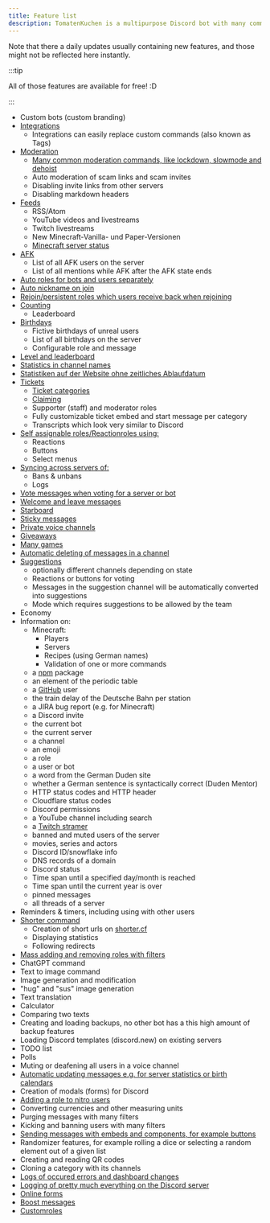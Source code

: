 ```yaml
---
title: Feature list
description: TomatenKuchen is a multipurpose Discord bot with many common and innovative features for your server. This page lists all features currently available.
---
```


Note that there a daily updates usually containing new features, and those might not be reflected here instantly.

:::tip

All of those features are available for free! :D

:::

- Custom bots (custom branding)
- [Integrations](/integrations)
	- Integrations can easily replace custom commands (also known as Tags)
- [Moderation](/category/moderation)
	- [Many common moderation commands, like lockdown, slowmode and dehoist](/moderation/common)
	- Auto moderation of scam links and scam invites
	- Disabling invite links from other servers
	- Disabling markdown headers
- [Feeds](/feeds)
	- RSS/Atom
	- YouTube videos and livestreams
	- Twitch livestreams
	- New Minecraft-Vanilla- und Paper-Versionen
	- [Minecraft server status](/mcupdate)
- [AFK](/afk)
	- List of all AFK users on the server
	- List of all mentions while AFK after the AFK state ends
- [Auto roles for bots and users separately](/autorole)
- [Auto nickname on join](/autorole)
- [Rejoin/persistent roles which users receive back when rejoining](/autorole)
- [Counting](/counting)
	- Leaderboard
- [Birthdays](/birthday)
	- Fictive birthdays of unreal users
	- List of all birthdays on the server
	- Configurable role and message
- [Level and leaderboard](/level)
- [Statistics in channel names](/serverstats)
- [Statistiken auf der Website ohne zeitliches Ablaufdatum](/serverstats)
- [Tickets](/category/ticket)
	- [Ticket categories](/ticket/general)
	- [Claiming](/ticket/commands)
	- Supporter (staff) and moderator roles
	- Fully customizable ticket embed and start message per category
	- Transcripts which look very similar to Discord
- [Self assignable roles/Reactionroles using:](/reactionroles)
	- Reactions
	- Buttons
	- Select menus
- [Syncing across servers of:](/sync)
	- Bans & unbans
	- Logs
- [Vote messages when voting for a server or bot](/voting)
- [Welcome and leave messages](/welcome-leave)
- [Starboard](/starboard)
- [Sticky messages](/sticky)
- [Private voice channels](/privatevoice)
- [Giveaways](/giveaways)
- [Many games](/games)
- [Automatic deleting of messages in a channel](/autodelete)
- [Suggestions](/suggest)
	- optionally different channels depending on state
	- Reactions or buttons for voting
	- Messages in the suggestion channel will be automatically converted into suggestions
	- Mode which requires suggestions to be allowed by the team
- Economy
- Information on:
	- Minecraft:
		- Players
		- Servers
		- Recipes (using German names)
		- Validation of one or more commands
	- a [npm](https://npmjs.com) package
	- an element of the periodic table
	- a [GitHub](https://github.com) user
	- the train delay of the Deutsche Bahn per station
	- a JIRA bug report (e.g. for Minecraft)
	- a Discord invite
	- the current bot
	- the current server
	- a channel
	- an emoji
	- a role
	- a user or bot
	- a word from the German Duden site
	- whether a German sentence is syntactically correct (Duden Mentor)
	- HTTP status codes and HTTP header
	- Cloudflare status codes
	- Discord permissions
	- a YouTube channel including search
	- a [Twitch stramer](/twitch)
	- banned and muted users of the server
	- movies, series and actors
	- Discord ID/snowflake info
	- DNS records of a domain
	- Discord status
	- Time span until a specified day/month is reached
	- Time span until the current year is over
	- pinned messages
	- all threads of a server
- Reminders & timers, including using with other users
- [Shorter command](/short)
	- Creation of short urls on [shorter.cf](https://shorter.cf)
	- Displaying statistics
	- Following redirects
- [Mass adding and removing roles with filters](/moderation/massactions)
- ChatGPT command
- Text to image command
- Image generation and modification
- "hug" and "sus" image generation
- Text translation
- Calculator
- Comparing two texts
- Creating and loading backups, no other bot has a this high amount of backup features
- Loading Discord templates (discord.new) on existing servers
- TODO list
- Polls
- Muting or deafening all users in a voice channel
- [Automatic updating messages e.g. for server statistics or birth calendars](/autoupdate)
- Creation of modals (forms) for Discord
- [Adding a role to nitro users](/nitroverify)
- Converting currencies and other measuring units
- Purging messages with many filters
- Kicking and banning users with many filters
- [Sending messages with embeds and components, for example buttons](https://embed.tomatenkuchen.com)
- Randomizer features, for example rolling a dice or selecting a random element out of a given list
- Creating and reading QR codes
- Cloning a category with its channels
- [Logs of occured errors and dashboard changes](/error)
- [Logging of pretty much everything on the Discord server](/logs)
- [Online forms](/forms)
- [Boost messages](/boostmessages)
- [Customroles](/customroles)
